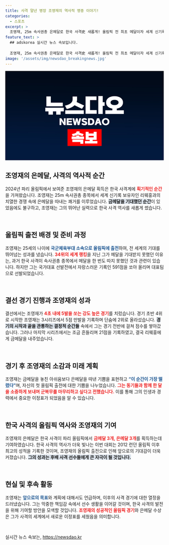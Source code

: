 ```yaml
---
title: 사격 말년 병장 조영재의 역사적 명중 이야기!
categories:
  - 스포츠
excerpt: >
  조영재, 25m 속사권총 은메달로 한국 사격史 새롭게! 올림픽 전 최초 메달이자 세계 신기록 보유자를 제치고 역사적인 순간을 만들어냈다. 그의 마지막 군 복무 전역을 앞두고 쏘아 올린 꿈의 성과는 국군과 스포츠의 자부심을 더해준다.
feature_text: >
  ## adskorea 실시간 뉴스 속보입니다.

  조영재, 25m 속사권총 은메달로 한국 사격史 새롭게! 올림픽 전 최초 메달이자 세계 신기록 보유자를 제치고 역사적인 순간을 만들어냈다. 그의 마지막 군 복무 전역을 앞두고 쏘아 올린 꿈의 성과는 국군과 스포츠의 자부심을 더해준다.
image: '/assets/img/newsdao_breakingnews.jpg'
---
```


<p><img src="/assets/img/newsdao_breakingnews.jpg" alt="adskorea 속보" /></p>

<h2 data-ke-size="size26">조영재의 은메달, 사격의 역사적 순간</h2>

<p data-ke-size="size16">2024년 파리 올림픽에서 보여준 조영재의 은메달 획득은 한국 사격계에 <b><span style="color: #ee2323;">획기적인 순간</span></b>을 가져왔습니다. 조영재는 25m 속사권총 종목에서 세계 신기록 보유자인 리웨훙과의 치열한 경쟁 속에 은메달을 따내는 쾌거를 이루었습니다. <b><span style="background-color: #21538527;">금메달을 기대했던 순간</span></b>이 있었음에도 불구하고, 조영재는 그의 뛰어난 실력으로 한국 사격 역사를 새롭게 썼습니다.</p>

<p data-ke-size="size16">&nbsp;</p>

<h2 data-ke-size="size26">올림픽 출전 배경 및 준비 과정</h2>

<p data-ke-size="size16">조영재는 25세의 나이에 <b><span style="color: #1a5490;">국군체육부대 소속으로 올림픽에 출전</span></b>하여, 전 세계의 기대를 뛰어넘는 성과를 냈습니다. <b><span style="color: #ee2323;">34위의 세계 랭킹</span></b>을 지닌 그가 메달을 기대받지 못했던 이유는, 과거 한국 사격이 속사권총 종목에서 메달을 한 번도 따지 못했던 것과 관련이 있습니다. 하지만 그는 국가대표 선발전에서 자랑스러운 기록인 591점을 쏘아 올리며 대표팀으로 선발되었습니다.</p>

<p data-ke-size="size16">&nbsp;</p>

<h2 data-ke-size="size26">결선 경기 진행과 조영재의 성과</h2>

<p data-ke-size="size16">결선에서는 조영재가 <b><span style="color: #ee2323;">4초 내에 5발을 쏘는 강도 높은 경기</span></b>를 치렀습니다. 경기 초반 4위로 시작한 조영재는 3시리즈에서 5점 만발을 기록하며 단숨에 2위로 올라섰습니다. <b><span style="background-color: #21538527;">경기의 시작과 끝을 관통하는 결정적 순간들</span></b> 속에서 그는 경기 전반에 걸쳐 점수를 쌓아갔습니다. 그러나 마지막 시리즈에서는 조금 흔들리며 21점을 기록하였고, 결국 리웨훙에게 금메달을 내주었습니다.</p>

<p data-ke-size="size16">&nbsp;</p>

<h2 data-ke-size="size26">경기 후 조영재의 소감과 미래 계획</h2>

<p data-ke-size="size16">조영재는 금메달을 놓친 아쉬움보다 은메달을 따낸 기쁨을 표현하고 <b><span style="color: #1a5490;">“이 순간이 가장 떨렸다”</span></b>며, 자신의 첫 올림픽 출전에 대한 기쁨을 나누었습니다. <b><span style="color: #ee2323;">그는 동기들과 함께 한 달을 소중하게 보내며 군복무를 마무리하고 싶다고 전했습니다.</span></b> 이를 통해 그의 인생과 경력에서 중요한 이정표가 되었음을 알 수 있습니다.</p>

<p data-ke-size="size16">&nbsp;</p>

<h2 data-ke-size="size26">한국 사격의 올림픽 역사와 조영재의 기여</h2>

<p data-ke-size="size16">조영재의 은메달은 한국 사격이 파리 올림픽에서 <b><span style="color: #ee2323;">금메달 3개, 은메달 3개</span></b>를 획득하는데 기여하였습니다. 한국 사격의 역사가 더욱 빛나는 이번 대회는 2012 런던 올림픽 이후 최고의 성적을 기록한 것이며, 조영재의 올림픽 출전으로 인해 앞으로의 기대감이 더욱 커졌습니다. <b><span style="background-color: #21538527;">그의 성과는 후배 사격 선수들에게 큰 자극이 될 것입니다.</span></b></p>

<p data-ke-size="size16">&nbsp;</p>

<h2 data-ke-size="size26">현실 및 후속 활동</h2>

<p data-ke-size="size16">조영재는 <b><span style="color: #1a5490;">앞으로의 목표</span></b>와 계획에 대해서도 언급하며, 이후의 사격 경기에 대한 열정을 드러냈습니다. 그는 막중한 책임감 속에서 선수 생활을 이어갈 것이며, 한국 사격의 발전을 위해 기여할 방안을 모색할 것입니다. <b><span style="color: #ee2323;">조영재의 성공적인 올림픽 경기</span></b>와 은메달 수상은 그가 사격의 세계에서 새로운 이정표를 세웠음을 의미합니다.</p>

<p data-ke-size="size16">&nbsp;</p>
실시간 뉴스 속보는, <a href="https://newsdao.kr" rel="dofollow">https://newsdao.kr</a>


